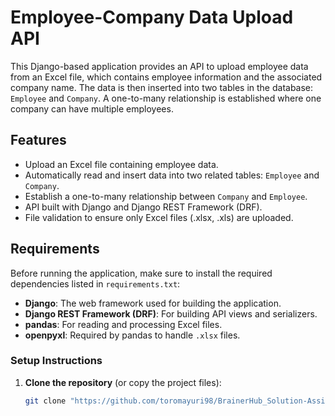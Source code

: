 # Employee-Company Data Upload API

This Django-based application provides an API to upload employee data from an Excel file, which contains employee information and the associated company name. The data is then inserted into two tables in the database: `Employee` and `Company`. A one-to-many relationship is established where one company can have multiple employees.

## Features

- Upload an Excel file containing employee data.
- Automatically read and insert data into two related tables: `Employee` and `Company`.
- Establish a one-to-many relationship between `Company` and `Employee`.
- API built with Django and Django REST Framework (DRF).
- File validation to ensure only Excel files (.xlsx, .xls) are uploaded.

## Requirements

Before running the application, make sure to install the required dependencies listed in `requirements.txt`:

- **Django**: The web framework used for building the application.
- **Django REST Framework (DRF)**: For building API views and serializers.
- **pandas**: For reading and processing Excel files.
- **openpyxl**: Required by pandas to handle `.xlsx` files.

### Setup Instructions

1. **Clone the repository** (or copy the project files):

   ```bash
   git clone "https://github.com/toromayuri98/BrainerHub_Solution-Assisment.git"

